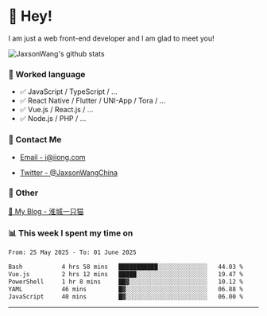 # 👋 Hey!

I am just a web front-end developer and I am glad to meet you!

![JaxsonWang's github stats](https://github-readme-stats.vercel.app/api?username=JaxsonWang&&show_icons=true&&title_color=1abc9c&&icon_color=1abc9c)


### 📝 Worked language

- ✅ JavaScript / TypeScript / ...
- ✅ React Native / Flutter / UNI-App / Tora / ...
- ✅ Vue.js / React.js / ...
- ✅ Node.js / PHP / ...

### 📮 Contact Me

- [Email - i@iiong.com](mailto:i@iiong.com)

- [Twitter - @JaxsonWangChina](https://twitter.com/JaxsonWangChina)

### 🤪 Other

[📌 My Blog - 淮城一只猫](https://iiong.com)

### 📊 This week I spent my time on

<!--START_SECTION:waka-->

```txt
From: 25 May 2025 - To: 01 June 2025

Bash           4 hrs 58 mins   ███████████░░░░░░░░░░░░░░   44.03 %
Vue.js         2 hrs 12 mins   █████░░░░░░░░░░░░░░░░░░░░   19.47 %
PowerShell     1 hr 8 mins     ██▓░░░░░░░░░░░░░░░░░░░░░░   10.12 %
YAML           46 mins         █▓░░░░░░░░░░░░░░░░░░░░░░░   06.88 %
JavaScript     40 mins         █▓░░░░░░░░░░░░░░░░░░░░░░░   06.00 %
```

<!--END_SECTION:waka-->

---
